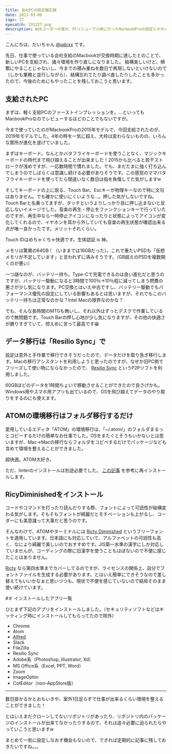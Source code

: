 ```yaml
---
title: 会社PCの設定備忘録
date: 2021-03-06
tags: IT
eyecatch: 191227.png
description: Webコーダーの僕が、PCリニューアル時に行ったMacbookProの設定とかのメモ
---
```


こんにちは、だいちゃん [@udcxx](https://twitter.com/udc_xx) です。

先日、仕事で使っている会社支給のMacbookが交換時期に達したとのことで、新しいPCを支給され、諸々環境を作り直しになりました。
結構楽しいけど、頻繁にやることじゃないし、今までの積み重ねを数日で再現しないといけないので（しかも業務と並行しながら）、結構忘れてたり調べ直したりしたことも多かったので、今後のためにもやったことを残しておこうと思います。


## 支給されたPC

まずは、軽く支給PCのファーストインプレッションを。…といってもMacbookProなのでレビューするほどのことでもないですが。

今まで使っていたのがMacbookProの2015年モデルで、今回支給されたのが、2019年モデルでした。4年の時を一気に超え、大枠は変わらないものの、いろんな箇所が進化を遂げていました。

まずはキーボード。なんとかバタフライキーボードを使うことなく、マジックキーボードの時代まで飛び越えることが出来ました！2015から比べると若干ストロークが浅めですが、一応数時間で慣れました。でも、まだたまに強く打ち込んでしまうのでしばらくは意識し続ける必要がありそうです。この感覚のママバタフライキーボードを使ってたら間違いなく数日は指を負傷してた気がしますw

そしてキーボードの上に居る、Touch Bar。Escキーが物理キーなので特に文句はありません。でも確かに使いにくいような…。押した気がしないですね。Touch Barと名乗ってますが、タッチというよりしっかり目に押し込まないと反応しないイメージでした。音楽の再生・停止をファンクションキーで行っていたのですが、再生中なら一時停止アイコンになったりと状態によってアイコンが変化してくれるので、イヤホンを耳から外していても音楽の再生状態が確認出来る点が唯一良かったです。メリットそれくらい。

Touch IDはめちゃくちゃ快適です。生体認証 is 神。

メモリは驚異の64GB！（いままでは16GBだった）。これで重たいPSDも「仮想メモリが不足しています」と言われずに済みそうです。（GB超えのPSDを複数開くのが悪い）

一つ謎なのが、バッテリー持ち。Type-Cで充電できるのは良い進化だと思うのですが、バッテリー駆動になると3時間で100％→10％程に減ってしまう燃費の悪さが少し気になります。PC交換とはいえ中古ですし、バッテリー駆動でもパフォーマンス優先の設定にしている影響もあるとは思いますが、それでもこのバッテリー持ちは正常なのかな？Intel Macの限界なのかな？

でも、そんな長時間のMTGも無いし、それ以外はずっとデスクで作業しているので無問題です。Touch Barの押し心地が少し気になりますが、その他の快適さが勝りすぎていて、控えめに言って最高です😁


## データ移行は「Resilio Sync」で

設定は意外と手作業で移行できそうだったので、データだけを取り急ぎ移行します。Macの移行アシスタントを利用しようと思ったのですが、なぜか旧PC側でフリーズして使い物にならなかったので、 [Resilio Sync](https://www.resilio.com/individuals/) というP2Pソフトを利用しました。

60GBほどのデータを1時間ちょいで移動させることができたので良さげかも。Windows用やスマホ用アプリも出ているので、OSを飛び越えてデータのやり取りをするのにも使えます。


## ATOMの環境移行はフォルダ移行するだけ

愛用しているエディタ「ATOM」の環境移行は、「~/.atom/」のフォルダまるっとコピーするだけの簡単なお仕事でした。OSをまたぐとそうもいかないとは思いますが、Mac→Macの移行ならフォルダをコピペするだけでパッケージなども含めて環境を整えることができました。

超快適。ATOM大好き。

ただ、linterのインストールは別途必要でした。 [この記事](https://blog.udcxx.me/article/191227/atom-linter/) を参考に再インストールします。


## RicyDiminishedをインストール

コードやコマンドを打ったり読んだりする際、フォントによって可読性が結構変わる気がします。そもそもフォントが綺麗だとモチベーションも上がるし、コーダーにも美意識って大事だと思うのです。

そんなわけで、ATOMやターミナルには [Ricty Diminished](https://github.com/edihbrandon/RictyDiminished) というフリーフォントを適用しています。日本語にも対応していて、アルファベットの可読性も高く、なにより綺麗で美しいのでおすすめです。JIS第一水準の漢字にしか対応していませんが、コーディングの際に旧漢字を使うこともほぼないので不便に感じたことはありません。

[Ricty](https://rictyfonts.github.io/) なら第四水準までカバーしてるのですが、ライセンスの関係上、自分でフォントファイルを生成する必要があります。とはいえ簡単にできそうなので差し替えてもいいかなぁと思いつつも、現状で不便を感じていないので結局そのまま使い続けています。


#＃ インストールしたアプリ一覧

ひとまず下記のアプリをインストールしました。（セキュリティソフトなどはキッティング時にインストールしてもらってたので除外）

* Chrome
* Atom
* [Alfred](https://blog.udcxx.me/article/210226/alfred-re-setting/)
* Slack
* FileZilla
* Resilio Sync
* Adobe系（Photoshop, Illustrator, Xd）
* MS Office系（Excel, PPT, Word）
* Zoom
* ImageOptim
* CotEditor（non-AppStore版）

-----

数日掛かるかとおもいきや、案外1日足らずで仕事が出来るくらい環境を整えることができました！

とはいえまだクローンしてないリポジトリがあったり、リポジトリ内のパッケージのインストールが出来てなかったりするので、それは追々必要に迫られたらやっていこうと思いますw

まとめて一気に設定しなおす機会もないので、できれば定期的に記事に残しておきたいですね。。。
